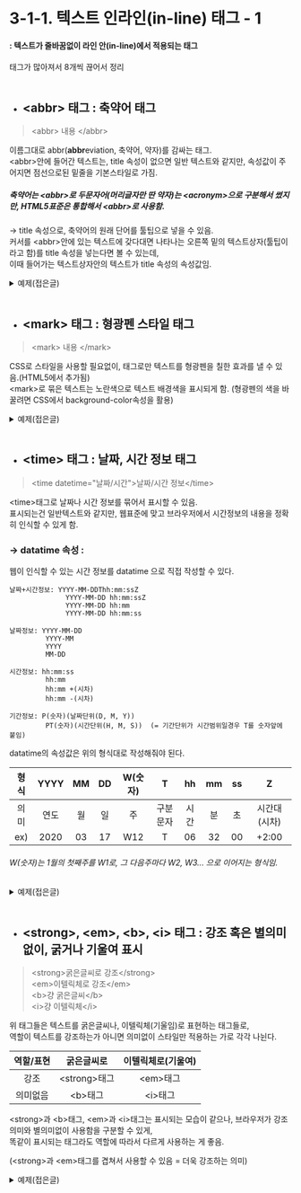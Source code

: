 # 3-1-1. 텍스트 인라인(in-line) 태그 - 1
#### : 텍스트가 줄바꿈없이 라인 안(in-line)에서 적용되는 태그
태그가 많아져서 8개씩 끊어서 정리  
<br>

- ## \<abbr> 태그 : 축약어 태그
> \<abbr> 내용 \</abbr>

이름그대로 abbr(**abbr**eviation, 축약어, 약자)를 감싸는 태그.  
\<abbr>안에 들어간 텍스트는, title 속성이 없으면 일반 텍스트와 같지만, 속성값이 주어지면 점선으로된 밑줄을 기본스타일로 가짐.  
##### 축약어는 \<abbr>로 두문자어(머리글자만 딴 약자)는 \<acronym>으로 구분해서 썼지만, HTML5표준은 통합해서 \<abbr>로 사용함. 

-> title 속성으로, 축약어의 원래 단어를 툴팁으로 넣을 수 있음.  
커서를 \<abbr>안에 있는 텍스트에 갖다대면 나타나는 오른쪽 밑의 텍스트상자(툴팁이라고 함)를 title 속성을 넣는다면 볼 수 있는데,  
이때 들어가는 텍스트상자안의 텍스트가 title 속성의 속성값임. 

<details>
  <summary>예제(접은글)</summary>
  
  ###### 코드
  ```html
  <abbr title="천수천안관자제보살광대원만무애대비심대다라니경">천수경</abbr>
  ```

  ###### 실행결과
  ![기본상태](https://user-images.githubusercontent.com/48408417/76838404-82053e00-6877-11ea-82d9-11e09e93b46a.png)
  
  ###### 커서를 텍스트로 옮겼을때
  ![커서를갖다댈때](https://user-images.githubusercontent.com/48408417/76838792-c2fd5280-6877-11ea-8b62-a9a9a973964a.png)
</details>
<br>

- ## \<mark> 태그 : 형광펜 스타일 태그
> \<mark> 내용 \</mark>

CSS로 스타일을 사용할 필요없이, 태그로만 텍스트를 형광펜을 칠한 효과를 낼 수 있음.(HTML5에서 추가됨)  
\<mark>로 묶은 텍스트는 노란색으로 텍스트 배경색을 표시되게 함. (형광펜의 색을 바꿀려면 CSS에서 background-color속성을 활용)

<details>
  <summary>예제(접은글)</summary>
  
  ###### 코드
  ```html
  <p>여기서 중요한 것은 <mark>이 단어</mark> 입니다.</p>
  ```

  ###### 실행결과
  ![mark태그예제](https://user-images.githubusercontent.com/48408417/76839994-d90c1280-6879-11ea-8aac-c2623613e672.png)
</details>
<br>

- ## \<time> 태그 : 날짜, 시간 정보 태그
> \<time datetime="날짜/시간">날짜/시간 정보\</time>

\<time>태그로 날짜나 시간 정보를 묶어서 표시할 수 있음.  
표시되는건 일반텍스트와 같지만, 웹표준에 맞고 브라우저에서 시간정보의 내용을 정확히 인식할 수 있게 함.

### -> datatime 속성 :

웹이 인식할 수 있는 시간 정보를 datatime 으로 직접 작성할 수 있다.  
    
    날짜+시간정보: YYYY-MM-DDThh:mm:ssZ
                  YYYY-MM-DD hh:mm:ssZ
                  YYYY-MM-DD hh:mm
                  YYYY-MM-DD hh:mm:ss
                  
    날짜정보: YYYY-MM-DD
             YYYY-MM
             YYYY
             MM-DD
             
    시간정보: hh:mm:ss
             hh:mm
             hh:mm +(시차)
             hh:mm -(시차)
             
    기간정보: P(숫자)(날짜단위(D, M, Y))
             PT(숫자)(시간단위(H, M, S))  (= 기간단위가 시간범위일경우 T를 숫자앞에 붙임)

datatime의 속성값은 위의 형식대로 작성해줘야 된다.

|형식|YYYY|MM|DD|W(숫자)|T|hh|mm|ss|Z|
|:---:|:---:|:---:|:---:|:---:|:---:|:---:|:---:|:---:|:---:|
|의미|연도|월|일|주|구분문자|시간|분|초|시간대(시차)|
|ex)|2020|03|17|W12|T|06|32|00|+2:00|

###### W(숫자)는 1월의 첫째주를 W1로, 그 다음주마다 W2, W3... 으로 이어지는 형식임.

<details>
  <summary>예제(접은글)</summary>
  
  ###### 코드
  ```html
  <p>현재시간은 <time>6시 8분</time>입니다.</p>
  <time datetime="1972-11-21">1972년 11월 21일</time> <br>
  <time datetime="12:34:56">12시 34분 56초</time> <br>
  <time datetime="2020-03-17T18:13:00Z">2020년 3월 17일, 오후 6시 13분</time> <br>
  <time datetime="W7D">일주일동안</time> <br>
  <time datetime="WT6H">6시간동안</time> <br>
  ```

  ###### 실행결과
  ![time태그예제](https://user-images.githubusercontent.com/48408417/76843591-62721380-687f-11ea-8c9b-6e601bbcc50d.png)

</details>
<br>

- ## \<strong>, \<em>, \<b>, \<i> 태그 : 강조 혹은 별의미없이, 굵거나 기울여 표시
> \<strong>굵은글씨로 강조\</strong>  
\<em>이텔릭체로 강조\</em>   
\<b>걍 굵은글씨\</b>  
\<i>걍 이텔릭체\</i>  

위 태그들은 텍스트를 굵은글씨나, 이텔릭체(기울임)로 표현하는 태그들로,  
역할이 텍스트를 강조하는가 아니면 의미없이 스타일만 적용하는 가로 각각 나뉜다.

|역할/표현|굵은글씨로|이텔릭체로(기울여)|
|:---:|:---:|:---:|
|강조|\<strong>태그|\<em>태그|
|의미없음|\<b>태그|\<i>태그|

\<strong>과 \<b>태그, \<em>과 \<i>태그는 표시되는 모습이 같으나, 브라우저가 강조의미와 별의미없이 사용함을 구분할 수 있게,  
똑같이 표시되는 태그라도 역할에 따라서 다르게 사용하는 게 좋음.

(\<strong>과 \<em>태그를 겹쳐서 사용할 수 있음 = 더욱 강조하는 의미)

<details>
  <summary>예제(접은글)</summary>
  
  ###### 코드
  ```html
  <strong>굵은글씨로 강조</strong>
  <em>이텔릭체로 강조</em>
  <b>걍 굵은글씨</b>
  <i>걍 이텔릭체</i>
  ```

  ###### 실행결과
  ![image](https://user-images.githubusercontent.com/48408417/76845688-9bf84e00-6882-11ea-8cf8-930cbf63cf40.png)

</details>
<br>